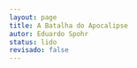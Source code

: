```yaml
---
layout: page
title: A Batalha do Apocalipse
autor: Eduardo Spohr
status: lido
revisado: false
---
```

